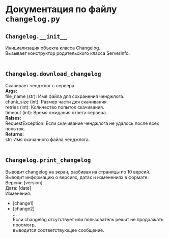 # Документация по файлу `changelog.py`


## `Changelog.__init__`<br>
Инициализация объекта класса Changelog.<br>
Вызывает конструктор родительского класса ServerInfo.<br>
<br>

## `Changelog.download_changelog`<br>
Скачивает ченджлог с сервера.<br>
**Args:**<br>
file_name (str): Имя файла для сохранения ченджлога.<br>
chunk_size (int): Размер части для скачивания.<br>
retries (int): Количество попыток скачивания.<br>
timeout (int): Время ожидания ответа сервера.<br>
**Raises:**<br>
RequestException: Если скачивание ченджлога не удалось после всех попыток.<br>
**Returns:**<br>
str: Имя скачанного файла ченджлога.<br>
<br>

## `Changelog.print_changelog`<br>
Выводит changelog на экран, разбивая на страницы по 10 версий.<br>
Выводит информацию о версиях, датах и изменениях в формате:<br>
Версия: [version]<br>
Дата: [date]<br>
Изменения:<br>
- [change1]<br>
- [change2]<br>
...<br>
Если changelog отсутствует или пользователь решит не продолжать просмотр,<br>
выводится соответствующее сообщение.<br>
<br>
